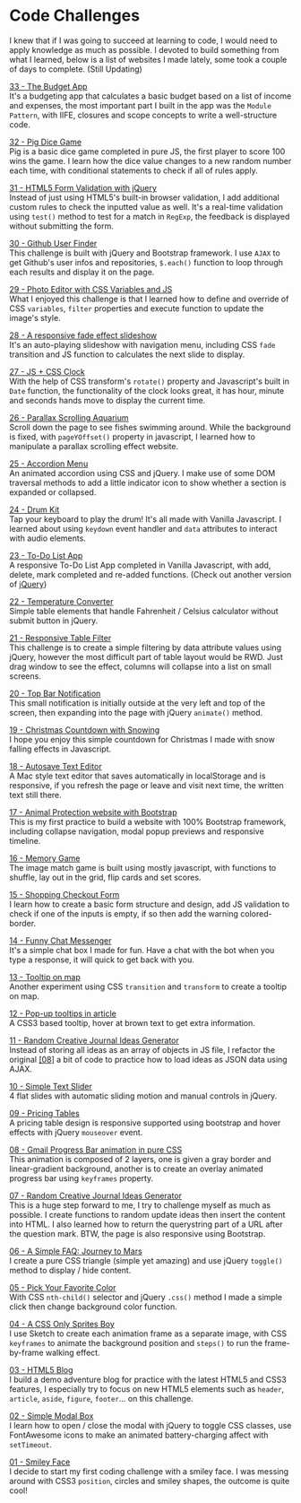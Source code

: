 # Code Challenges

I knew that if I was going to succeed at learning to code, I would need to apply knowledge as much as possible. I devoted to build something from what I learned, below is a list of websites I made lately, some took a couple of days to complete. (Still Updating)

[33 - The Budget App](https://pamcy.github.io/50Websites/33-budgeting-app)  
It's a budgeting app that calculates a basic budget based on a list of income and expenses, the most important part I built in the app was the `Module Pattern`, with IIFE, closures and scope concepts to write a well-structure code.

[32 - Pig Dice Game](https://pamcy.github.io/50Websites/32-pig-dice-game/)  
Pig is a basic dice game completed in pure JS, the first player to score 100 wins the game. I learn how the dice value changes to a new random number each time, with conditional statements to check if all of rules apply.

[31 - HTML5 Form Validation with jQuery](https://pamcy.github.io/50Websites/31-form-validation)  
Instead of just using HTML5's built-in browser validation, I add additional custom rules to check the inputted value as well. It's a real-time validation using `test()` method to test for a match in `RegExp`, the feedback is displayed without submitting the form.

[30 - Github User Finder](https://pamcy.github.io/50Websites/30-github-user-finder)  
This challenge is built with jQuery and Bootstrap framework. I use `AJAX` to get Github's user infos and repositories, `$.each()` function to loop through each results and display it on the page.

[29 - Photo Editor with CSS Variables and JS](https://pamcy.github.io/50Websites/29-photo-editor)  
What I enjoyed this challenge is that I learned how to define and override of CSS `variables`, `filter` properties and execute function to update the image's style.

[28 - A responsive fade effect slideshow](https://pamcy.github.io/50Websites/28-fade-slideshow)  
It's an auto-playing slideshow with navigation menu, including CSS `fade` transition and JS function to calculates the next slide to display.

[27 - JS + CSS Clock](https://pamcy.github.io/50Websites/27-clock)  
With the help of CSS transform's `rotate()` property and Javascript's built in `Date` function, the functionality of the clock looks great, it has hour, minute and seconds hands move to display the current time.  

[26 - Parallax Scrolling Aquarium](https://pamcy.github.io/50Websites/26-parallax-aquarium)  
Scroll down the page to see fishes swimming around. While the background is fixed, with `pageYOffset()` property in javascript, I learned how to manipulate a parallax scrolling effect website.

[25 - Accordion Menu](https://pamcy.github.io/50Websites/25-accordion-menu)  
An animated accordion using CSS and jQuery. I make use of some DOM traversal methods to add a little indicator icon to show whether a section is expanded or collapsed.  

[24 - Drum Kit](https://pamcy.github.io/50Websites/24-drumkit)  
Tap your keyboard to play the drum! It's all made with Vanilla Javascript. I learned about using `keydown` event handler and `data` attributes to interact with audio elements.

[23 - To-Do List App](https://pamcy.github.io/50Websites/23-todolist)  
A responsive To-Do List App completed in Vanilla Javascript, with add, delete, mark completed and re-added functions. (Check out another version of [jQuery](https://github.com/pamcy/50Websites/blob/master/23-todolist/js/dojquery.js))

[22 - Temperature Converter](https://pamcy.github.io/50Websites/22-temparature-converter)  
Simple table elements that handle Fahrenheit / Celsius calculator without submit button in jQuery.

[21 - Responsive Table Filter](https://pamcy.github.io/50Websites/21-table-filter)  
This challenge is to create a simple filtering by data attribute values using jQuery, however the most difficult part of table layout would be RWD. Just drag window to see the effect, columns will collapse into a list on small screens.

[20 - Top Bar Notification](https://pamcy.github.io/50Websites/20-notification)  
This small notification is initially outside at the very left and top of the screen, then expanding into the page with jQuery `animate()` method.  

[19 - Christmas Countdown with Snowing](https://pamcy.github.io/50Websites/19-christmas-countdown)  
I hope you enjoy this simple countdown for Christmas I made with snow falling effects in Javascript.

[18 - Autosave Text Editor](https://pamcy.github.io/50Websites/18-texteditor)  
A Mac style text editor that saves automatically in localStorage and is responsive, if you refresh the page or leave and visit next time, the written text still there.  

[17 - Animal Protection website with Bootstrap](https://pamcy.github.io/50Websites/17-bootstrap-zookeeper)  
This is my first practice to build a website with 100% Bootstrap framework, including collapse navigation, modal popup previews and responsive timeline.

[16 - Memory Game](https://pamcy.github.io/50Websites/16-memory-game)  
The image match game is built using mostly javascript, with functions to shuffle, lay out in the grid, flip cards and set scores.  

[15 - Shopping Checkout Form](https://pamcy.github.io/50Websites/15-checkout-form)  
I learn how to create a basic form structure and design, add JS validation to check if one of the inputs is empty, if so then add the warning colored-border.   

[14 - Funny Chat Messenger](https://pamcy.github.io/50Websites/14-chatmessenger/)  
It's a simple chat box I made for fun. Have a chat with the bot when you type a response, it will quick to get back with you.  

[13 - Tooltip on map](https://pamcy.github.io/50Websites/13-tooltip-map)  
Another experiment using CSS `transition` and `transform` to create a tooltip on map.  

[12 - Pop-up tooltips in article](https://pamcy.github.io/50Websites/12-tooltip-article)  
A CSS3 based tooltip, hover at brown text to get extra information.  

[11 - Random Creative Journal Ideas Generator](https://pamcy.github.io/50Websites/11-random-inspiration-ajax/index.html)  
Instead of storing all ideas as an array of objects in JS file, I refactor the original [[08]](https://pamcy.github.io/50Websites/08-random-inspiration) a bit of code to practice how to load ideas as JSON data using AJAX.  

[10 - Simple Text Slider](https://pamcy.github.io/50Websites/10-simple-slider)  
4 flat slides with automatic sliding motion and manual controls in jQuery.  

[09 - Pricing Tables](https://pamcy.github.io/50Websites/09-pricingtable)  
A pricing table design is responsive supported using bootstrap and hover effects with jQuery `mouseover` event.  

[08 - Gmail Progress Bar animation in pure CSS](https://pamcy.github.io/50Websites/08-gmail-loading)  
This animation is composed of 2 layers, one is given a gray border and linear-gradient background, another is to create an overlay animated progress bar using `keyframes` property.  

[07 - Random Creative Journal Ideas Generator](https://pamcy.github.io/50Websites/07-random-inspiration)  
This is a huge step forward to me, I try to challenge myself as much as possible. I create functions to random update ideas then insert the content into HTML. I also learned how to return the querystring part of a URL after the question mark. BTW, the page is also responsive using Bootstrap.  

[06 - A Simple FAQ: Journey to Mars](https://pamcy.github.io/50Websites/06-faq)  
I create a pure CSS triangle (simple yet amazing) and use jQuery `toggle()` method to display / hide content.  

[05 - Pick Your Favorite Color](https://pamcy.github.io/50Websites/05-pickcolor)  
With CSS `nth-child()` selector and jQuery `.css()` method I made a simple click then change background color function.  

[04 - A CSS Only Sprites Boy](https://pamcy.github.io/50Websites/04-sprites-boy)  
I use Sketch to create each animation frame as a separate image, with CSS `keyframes` to animate the background position and `steps()` to run the frame-by-frame walking effect.  

[03 - HTML5 Blog](https://pamcy.github.io/50Websites/03-html5blog)  
I build a demo adventure blog for practice with the latest HTML5 and CSS3 features, I especially try to focus on new HTML5 elements such as `header`, `article`, `aside`, `figure`, `footer`... on this challenge.  

[02 - Simple Modal Box](https://pamcy.github.io/50Websites/02-simple-window/)  
I learn how to open / close the modal with jQuery to toggle CSS classes, use FontAwesome icons to make an animated battery-charging affect with `setTimeout`.  

[01 - Smiley Face](https://pamcy.github.io/50Websites/01-smileface/)  
I decide to start my first coding challenge with a smiley face. I was messing around with CSS3 `position`, circles and smiley shapes, the outcome is quite cool!

